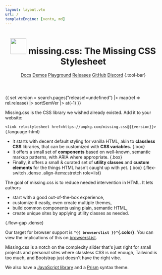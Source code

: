 ```yaml
---
layout: layout.vto
url: /
templateEngine: [vento, md]
---
```


<header>

<h1 class="flex-row crowded">
  <img src="/img/logo/missing-logo.svg"
    style="width: 1.5lh; aspect-ratio: 1/1;">
  <span class="flex-column packed">
    <span class=allcaps>missing<wbr>.css<v-h>:</v-h></span> <sub-title>The Missing CSS Stylesheet</sub-title>
  </span>
</h1>

<nav>

[Docs](/docs/)
[Demos](/demos/)
[Playground](/playground/)
[Releases](/releases/)
[GitHub](https://github.com/bigskysoftware/missing)
[Discord](https://htmx.org/discord)
{.tool-bar}

</nav>

</header>

<main>

{{ set version = search.pages("release!=undefined") |>
    map(rel => rel.release) |> sortSemVer |> at(-1) }}

Missing.css is the CSS library we wished already existed.
Add it to your website:

`<link rel=stylesheet href=https://unpkg.com/missing.css@{{version}}>`{.language-html}

 * It starts with decent default styling for vanilla HTML, akin to **classless CSS** libraries, that can be customized with **CSS variables.** {.box}
 * It offers a small set of **components** based on well-known, semantic markup patterns, with ARIA where appropriate. {.box}
 * Finally, it offers a small & curated set of **utility classes** and **custom elements** for the things HTML hasn't caught up with yet. {.box}
{.flex-switch .dense .align-items:stretch role=list}

The goal of missing.css is to reduce needed intervention in HTML. It lets
authors

 - start with a good out-of-the-box experience,
 - customize it easily, even create multiple themes,
 - build common components using plain, semantic HTML,
 - create unique sites by applying utility classes as needed.

{.flow-gap .dense}

Our target for browser support is **`"{{ browserslist }}"`{.color}**.
You can view the implications of this on <a href="https://browsersl.ist/#q={{ browserslist }}">browsersl.ist</a>.

<!--
Though it's quite early, there are a few sites using missing.css:

 - <https://hyperscript.org>
 - <https://denizaksimsek.com>
 - <https://github.com/chapmandu/cfwheels-htmx-crud>
 - <https://www.davidaflood.com>
-->

Missing.css is a notch on the complexity slider that's just right for small projects and personal sites where
 classless CSS is not enough,
 Tailwind is too much, and
 Bootstrap just doesn't have the right vibe.

We also have a [JavaScript library](/docs/js) and a [Prism](https://prismjs.com) syntax theme.

</main>
